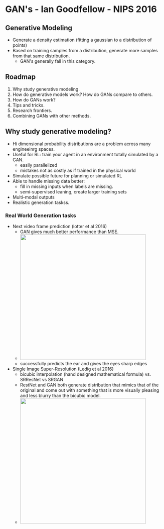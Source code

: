 # GAN's - Ian Goodfellow - NIPS 2016

## Generative Modeling

+ Generate a density estimation (fitting a gaussian to a distribution of points)
+ Based on training samples from a distribution, generate more samples from that same distribution.
  + GAN's generally fall in this category.
  
## Roadmap

1. Why study generative modeling.
2. How do generative models work? How do GANs compare to others.
3. How do GANs work?
4. Tips and tricks.
5. Research frontiers.
6. Combining GANs with other methods.

## Why study generative modeling?

+ Hi dimensional probability distributions are a problem across many engineeinrg spaces.
+ Useful for RL: train your agent in an environment totally simulated by a GAN.
  + easily parallelized
  + mistakes not as costly as if trained in the physical world
+ Simulate possible future for planning or simulated RL
+ Able to handle missing data better:
  + fill in missing inputs when labels are missing.
  + semi-supervised leaning, create larger training sets
+ Multi-modal outputs
+ Realistic generation taskss.


### Real World Generation tasks

+ Next video frame prediction (lotter et al 2016)
  + GAN gives much better performance than MSE.
  + <img src="https://github.com/markostam/sandbox/blob/master/photos/Screenshot%202017-01-29%2017.32.45.png" width="400">
  + successfully predicts the ear and gives the eyes sharp edges
+ Single Image Super-Resolution (Ledig et al 2016)
  + bicubic interpolation (hand designed mathematical formula) vs. SRResNet vs SRGAN
  + RestNet and GAN both generate distribution that mimics that of the original and come out with something that is more visually pleasing and less blurry than the bicubic model.
  + <img src="https://github.com/markostam/sandbox/blob/master/photos/Screenshot%202017-01-29%2017.51.38.png?raw=true" width="400">
